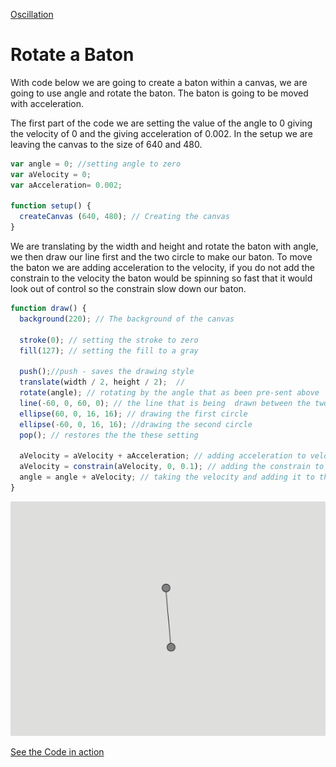 [Oscillation](./)

# Rotate a Baton
With code below we are going to create a baton within a canvas, we are going to use angle and rotate the baton.  The baton is going to be moved with acceleration.

The first part of the code we are setting the value of the angle to 0 giving the velocity of 0 and the giving acceleration of 0.002.  In the setup we are leaving the canvas to the size of 640 and 480.  

```js
var angle = 0; //setting angle to zero
var aVelocity = 0;
var aAcceleration= 0.002;

function setup() {
  createCanvas (640, 480); // Creating the canvas
}
```

We are translating by the width and height and rotate the baton with angle, we then draw our line first and the two circle to make our baton. To move the baton we are adding acceleration to the velocity, if you do not add the constrain to the velocity the baton would be spinning so fast that it would look out of control so the constrain slow down our baton. 

```js
function draw() {
  background(220); // The background of the canvas

  stroke(0); // setting the stroke to zero
  fill(127); // setting the fill to a gray

  push();//push - saves the drawing style
  translate(width / 2, height / 2);  //
  rotate(angle); // rotating by the angle that as been pre-sent above
  line(-60, 0, 60, 0); // the line that is being  drawn between the two ellipse
  ellipse(60, 0, 16, 16); // drawing the first circle
  ellipse(-60, 0, 16, 16); //drawing the second circle
  pop(); // restores the the these setting

  aVelocity = aVelocity + aAcceleration; // adding acceleration to velocity
  aVelocity = constrain(aVelocity, 0, 0.1); // adding the constrain to slow it donw
  angle = angle + aVelocity; // taking the velocity and adding it to the angle
}


```
<img src ="img/baton.gif"/>

[See the Code in action](index.html)
